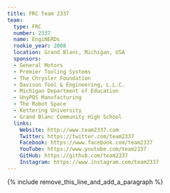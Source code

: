 ```yaml
---
title: FRC Team 2337
team:
  type: FRC
  number: 2337
  name: EngiNERDs
  rookie_year: 2008
  location: Grand Blanc, Michigan, USA
  sponsors:
  - General Motors
  - Premier Tooling Systems
  - The Chrysler Foundation
  - Davison Tool & Engineering, L.L.C.
  - Michigan Department of Education
  - UnyPOS Manufacturing
  - The Robot Space
  - Kettering University
  - Grand Blanc Community High School
  links:
    Website: http://www.team2337.com
    Twitter: https://twitter.com/team2337
    Facebook: https://www.facebook.com/team2337
    YouTube: https://www.youtube.com/team2337
    GitHub: https://github.com/team2337
    Instagram: https://www.instagram.com/team2337
---
```


{% include remove_this_line_and_add_a_paragraph %}